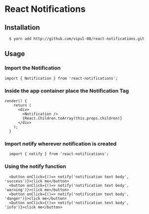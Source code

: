 # React Notifications


## Installation

```
  $ yarn add http://github.com/vipul-08/react-notifications.git
```

## Usage

### Import the Notification

```
import { Notification } from 'react-notifications';
```

### Inside the app container place the Notification Tag

```
render() {
    return (
      <div>
        <Notification />
        {React.Children.toArray(this.props.children)}
      </div>
    );
  }
```

### Import notify wherever notification is created

```
  import { notify } from 'react-notifications';
```

### Using the notify function

```
  <button onClick={()=> notify('notification text body', 'success')}>click me</button>
  <button onClick={()=> notify('notification text body', 'warning')}>click me</button>
  <button onClick={()=> notify('notification text body', 'danger')}>click me</button>
  <button onClick={()=> notify('notification text body', 'info')}>click me</button>
```
